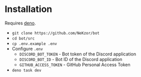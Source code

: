 # Installation

Requires [deno](https://deno.com/runtime).

- `git clone https://github.com/NeKzor/bot`
- `cd bot/src`
- `cp .env.example .env`
- Configure `.env`
  - `DISCORD_BOT_TOKEN` - Bot token of the Discord application
  - `DISCORD_BOT_ID` - Bot ID of the Discord application
  - `GITHUB_ACCESS_TOKEN` - GitHub Personal Access Token
- `deno task dev`
